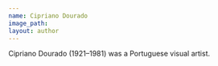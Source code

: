 ```yaml
---
name: Cipriano Dourado
image_path:
layout: author
---
```

Cipriano Dourado (1921–1981) was a Portuguese visual artist.

